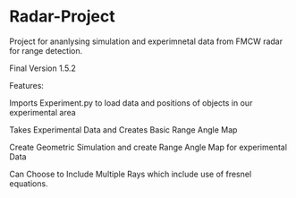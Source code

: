 # Radar-Project
Project for ananlysing simulation and experimnetal data from FMCW radar for range detection.


Final Version 1.5.2

Features:

Imports Experiment.py to load data and positions of objects in our experimental area

Takes Experimental Data and Creates Basic Range Angle Map

Create Geometric Simulation and create Range Angle Map for experimental Data

Can Choose to Include Multiple Rays which include use of fresnel equations.


